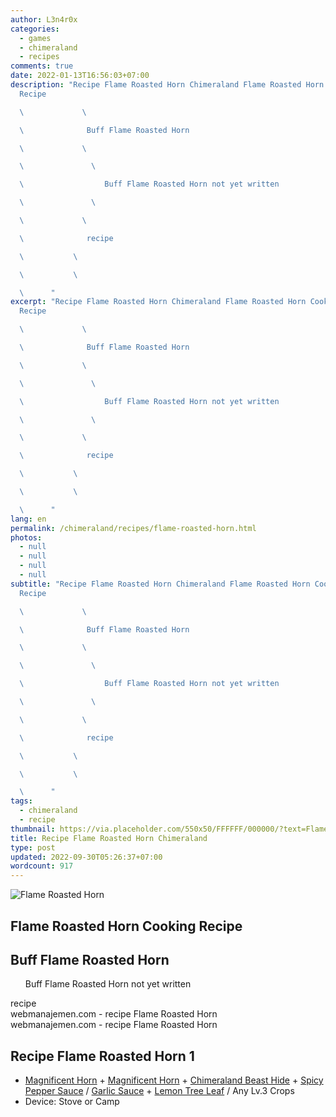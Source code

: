 ```yaml
---
author: L3n4r0x
categories:
  - games
  - chimeraland
  - recipes
comments: true
date: 2022-01-13T16:56:03+07:00
description: "Recipe Flame Roasted Horn Chimeraland Flame Roasted Horn Cooking
  Recipe

  \             \ 

  \              Buff Flame Roasted Horn

  \             \ 

  \               \ 

  \                  Buff Flame Roasted Horn not yet written

  \               \ 

  \             \ 

  \              recipe

  \           \ 

  \           \ 

  \      "
excerpt: "Recipe Flame Roasted Horn Chimeraland Flame Roasted Horn Cooking
  Recipe

  \             \ 

  \              Buff Flame Roasted Horn

  \             \ 

  \               \ 

  \                  Buff Flame Roasted Horn not yet written

  \               \ 

  \             \ 

  \              recipe

  \           \ 

  \           \ 

  \      "
lang: en
permalink: /chimeraland/recipes/flame-roasted-horn.html
photos:
  - null
  - null
  - null
  - null
subtitle: "Recipe Flame Roasted Horn Chimeraland Flame Roasted Horn Cooking
  Recipe

  \             \ 

  \              Buff Flame Roasted Horn

  \             \ 

  \               \ 

  \                  Buff Flame Roasted Horn not yet written

  \               \ 

  \             \ 

  \              recipe

  \           \ 

  \           \ 

  \      "
tags:
  - chimeraland
  - recipe
thumbnail: https://via.placeholder.com/550x50/FFFFFF/000000/?text=Flame Roasted Horn
title: Recipe Flame Roasted Horn Chimeraland
type: post
updated: 2022-09-30T05:26:37+07:00
wordcount: 917
---
```


<link
  rel="stylesheet"
  href="https://rawcdn.githack.com/dimaslanjaka/Web-Manajemen/870a349/css/bootstrap-5-3-0-alpha3-wrapper.css"
/>
<section id="bootstrap-wrapper">
  <div data-bs-theme="dark">
    <div class="card mb-2">
      <div class="card-body">
        <div class="row g-0">
          <div class="col-sm-4 position-relative mb-2">
            <img
              src="https://via.placeholder.com/600"
              class="card-img fit-cover w-100 h-100"
              alt="Flame Roasted Horn"
              data-fancybox="true"
            />
          </div>
          <div class="col-sm-8 mb-2">
            <div class="card-body">
              <div class="d-flex flex-row align-items-center mb-3">
                <h2 class="fs-5">Flame Roasted Horn Cooking Recipe</h2>
              </div>
              <h2 class="card-title fs-5">Buff Flame Roasted Horn</h2>
              <div class="card-text">
                <ul>
                  Buff Flame Roasted Horn not yet written
                </ul>
              </div>
              <span class="badge rounded-pill">recipe</span>
            </div>
            <div class="card-footer text-end text-muted mt-auto">
              webmanajemen.com - recipe Flame Roasted Horn
            </div>
          </div>
        </div>
      </div>
      <div class="card-footer text-end text-muted">
        webmanajemen.com - recipe Flame Roasted Horn
      </div>
    </div>
    <div class="row mb-2">
      <div class="col-12 col-lg-6 recipe-item mb-2">
        <div class="card">
          <div class="card-body">
            <h2 class="card-title fs-5">Recipe Flame Roasted Horn 1</h2>
            <div class="card-text">
              <ul>
                <li>
                  <a
                    class="text-decoration-none text-primary"
                    href="/chimeraland/materials/magnificent-horn.html"
                    >Magnificent Horn</a
                  ><span> + </span
                  ><a
                    class="text-decoration-none text-primary"
                    href="/chimeraland/materials/magnificent-horn.html"
                    >Magnificent Horn</a
                  ><span> + </span
                  ><a
                    class="text-decoration-none text-primary"
                    href="/chimeraland/materials/chimeraland-beast-hide.html"
                    >Chimeraland Beast Hide</a
                  ><span> + </span
                  ><a
                    class="text-decoration-none text-primary"
                    href="/chimeraland/recipes/spicy-pepper-sauce.html"
                    >Spicy Pepper Sauce</a
                  ><span> / </span
                  ><a
                    class="text-decoration-none text-primary"
                    href="/chimeraland/recipes/garlic-sauce.html"
                    >Garlic Sauce</a
                  ><span> + </span
                  ><a
                    class="text-decoration-none text-primary"
                    href="/chimeraland/materials/lemon-tree-leaf.html"
                    >Lemon Tree Leaf</a
                  ><span> / </span>Any Lv.3 Crops
                </li>
                <li>Device: Stove or Camp</li>
              </ul>
            </div>
          </div>
        </div>
      </div>
    </div>
  </div>
</section>